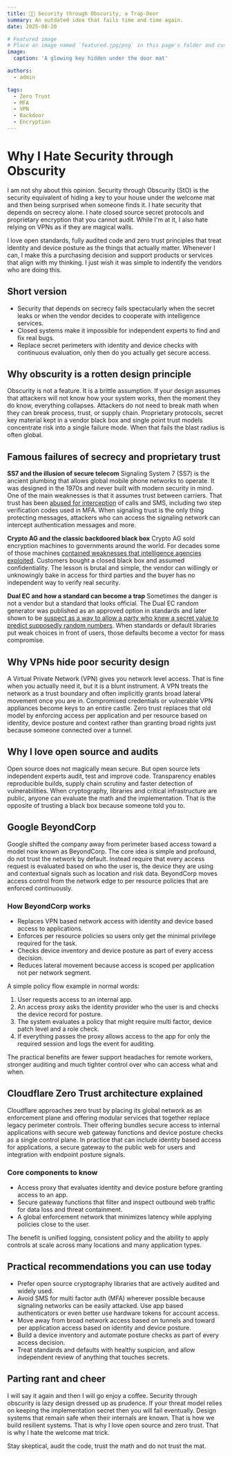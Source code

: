 ```yaml
---
title: 🚪🔑 Security through Obscurity, a Trap-Door
summary: An outdated idea that fails time and time again.
date: 2025-08-20

# Featured image
# Place an image named `featured.jpg/png` in this page's folder and customize its options here.
image:
  caption: 'A glowing key hidden under the door mat'

authors:
  - admin

tags:
  - Zero Trust
  - MFA
  - VPN
  - Backdoor
  - Encryption
---
```


# Why I Hate Security through Obscurity

I am not shy about this opinion. Security through Obscurity (StO) is the security equivalent of hiding a key to your house under the welcome mat and then being surprised when someone finds it. I hate security that depends on secrecy alone. I hate closed source secret protocols and proprietary encryption that you cannot audit. While I'm at it, I also hate relying on VPNs as if they are magical walls.


I love open standards, fully audited code and zero trust principles that treat identity and device posture as the things that actually matter.  Whenever I can, I make this a purchasing decision and support products or services that align with my thinking.  I just wish it was simple to indentify the vendors who are doing this.

## Short version
* Security that depends on secrecy fails spectacularly when the secret leaks or when the vendor decides to cooperate with intelligence services.
* Closed systems make it impossible for independent experts to find and fix real bugs.
* Replace secret perimeters with identity and device checks with continuous evaluation, only then do you actually get secure access.

## Why obscurity is a rotten design principle
Obscurity is not a feature. It is a brittle assumption. If your design assumes that attackers will not know how your system works, then the moment they do know, everything collapses. Attackers do not need to break math when they can break process, trust, or supply chain. Proprietary protocols, secret key material kept in a vendor black box and single point trust models concentrate risk into a single failure mode. When that fails the blast radius is often global.

## Famous failures of secrecy and proprietary trust

**SS7 and the illusion of secure telecom**
Signaling System 7 (SS7) is the ancient plumbing that allows global mobile phone networks to operate. It was designed in the 1970s and never built with modern security in mind. One of the main weaknesses is that it assumes trust between carriers. That trust has been [abused for interception](https://www.eff.org/deeplinks/2024/07/eff-fcc-ss7-vulnerable-and-telecoms-must-acknowledge) of calls and SMS, including two step verification codes used in MFA. When signaling trust is the only thing protecting messages, attackers who can access the signaling network can intercept authentication messages and more.

**Crypto AG and the classic backdoored black box**
Crypto AG sold encryption machines to governments around the world. For decades some of those machines [contained weaknesses that intelligence agencies exploited](https://www.theguardian.com/us-news/2020/feb/11/crypto-ag-cia-bnd-germany-intelligence-report). Customers bought a closed black box and assumed confidentiality. The lesson is brutal and simple, the vendor can willingly or unknowingly bake in access for third parties and the buyer has no independent way to verify real security.

**Dual EC and how a standard can become a trap**
Sometimes the danger is not a vendor but a standard that looks official. The Dual EC random generator was published as an approved option in standards and later shown to be [suspect as a way to allow a party who knew a secret value to predict supposedly random numbers](https://blog.cloudflare.com/how-the-nsa-may-have-put-a-backdoor-in-rsas-cryptography-a-technical-primer/). When standards or default libraries put weak choices in front of users, those defaults become a vector for mass compromise.

## Why VPNs hide poor security design
A Virtual Private Network (VPN) gives you network level access. That is fine when you actually need it, but it is a blunt instrument. A VPN treats the network as a trust boundary and often implicitly grants broad lateral movement once you are in. Compromised credentials or vulnerable VPN appliances become keys to an entire castle. Zero trust replaces that old model by enforcing access per application and per resource based on identity, device posture and context rather than granting broad rights just because someone connected over a tunnel.

## Why I love open source and audits
Open source does not magically mean secure. But open source lets independent experts audit, test and improve code. Transparency enables reproducible builds, supply chain scrutiny and faster detection of vulnerabilities. When cryptography, libraries and critical infrastructure are public, anyone can evaluate the math and the implementation. That is the opposite of trusting a black box because someone told you to.

## Google BeyondCorp
Google shifted the company away from perimeter based access toward a model now known as BeyondCorp. The core idea is simple and profound, do not trust the network by default. Instead require that every access request is evaluated based on who the user is, the device they are using and contextual signals such as location and risk data. BeyondCorp moves access control from the network edge to per resource policies that are enforced continuously.

### How BeyondCorp works
* Replaces VPN based network access with identity and device based access to applications.
* Enforces per resource policies so users only get the minimal privilege required for the task.
* Checks device inventory and device posture as part of every access decision.
* Reduces lateral movement because access is scoped per application not per network segment.

A simple policy flow example in normal words:
1. User requests access to an internal app.
2. An access proxy asks the identity provider who the user is and checks the device record for posture.
3. The system evaluates a policy that might require multi factor, device patch level and a role check.
4. If everything passes the proxy allows access to the app for only the required session and logs the event for auditing.

The practical benefits are fewer support headaches for remote workers, stronger auditing and much tighter control over who can access what and when.

## Cloudflare Zero Trust architecture explained
Cloudflare approaches zero trust by placing its global network as an enforcement plane and offering modular services that together replace legacy perimeter controls. Their offering bundles secure access to internal applications with secure web gateway functions and device posture checks as a single control plane. In practice that can include identity based access for applications, a secure gateway to the public web for users and integration with endpoint posture signals.

### Core components to know
* Access proxy that evaluates identity and device posture before granting access to an app.
* Secure gateway functions that filter and inspect outbound web traffic for data loss and threat containment.
* A global enforcement network that minimizes latency while applying policies close to the user.

The benefit is unified logging, consistent policy and the ability to apply controls at scale across many locations and many application types.

## Practical recommendations you can use today
* Prefer open source cryptography libraries that are actively audited and widely used.
* Avoid SMS for multi factor auth (MFA) wherever possible because signaling networks can be easily attacked. Use app based authenticators or even better use hardware tokens for account access.
* Move away from broad network access based on tunnels and toward per application access based on identity and device posture.
* Build a device inventory and automate posture checks as part of every access decision.
* Treat standards and defaults with healthy suspicion, and allow independent review of anything that touches secrets.

## Parting rant and cheer
I will say it again and then I will go enjoy a coffee. Security through obscurity is lazy design dressed up as prudence. If your threat model relies on keeping the implementation secret then you will fail eventually. Design systems that remain safe when their internals are known. That is how we build resilient systems. That is why I love open source and zero trust. That is why I hate the welcome mat trick.

Stay skeptical, audit the code, trust the math and do not trust the mat.

